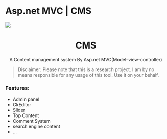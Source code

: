 # Asp.net MVC | CMS

<a href='https://github.com/ArsecTech/Asp.net_CMS' target='_blank'><img src='https://berimonvar.com/wp-content/uploads/2020/04/content-management-system-2.png' border='0' /></a>  <h1 align="center">CMS</h1>
<p align="center"> A Content management system By Asp.net MVC(Model–view–controller)</p>

> Disclaimer: Please note that this is a research project. I am by no means responsible for any usage of this tool. Use it on your behalf.





### Features:
* Admin panel
* CkEditor 
* Slider
* Top Content 
* Comment System
* search engine content
* ...
